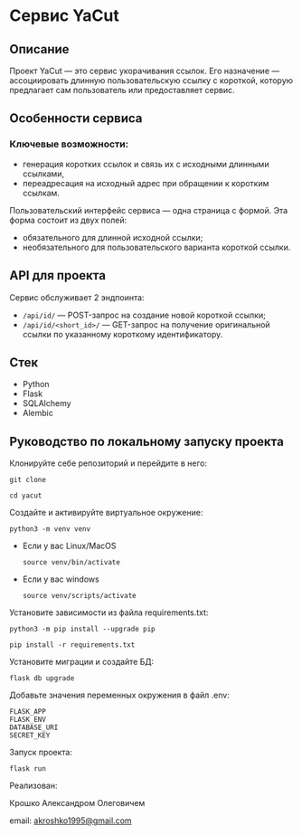 # Cервис YaCut

## Описание

Проект YaCut — это сервис укорачивания ссылок. Его назначение — ассоциировать длинную пользовательскую ссылку с короткой, которую предлагает сам пользователь или предоставляет сервис.

## Особенности сервиса

### Ключевые возможности:

- генерация коротких ссылок и связь их с исходными длинными ссылками,
- переадресация на исходный адрес при обращении к коротким ссылкам.

Пользовательский интерфейс сервиса — одна страница с формой. Эта форма состоит из двух полей:
- обязательного для длинной исходной ссылки;
- необязательного для пользовательского варианта короткой ссылки.

## API для проекта

Сервис обслуживает 2 эндпоинта:
- `/api/id/` — POST-запрос на создание новой короткой ссылки;
- `/api/id/<short_id>/` — GET-запрос на получение оригинальной ссылки по указанному короткому идентификатору.

## Стек
- Python
- Flask
- SQLAlchemy
- Alembic

## Руководство по локальному запуску проекта

Клонируйте себе репозиторий и перейдите в него:

```
git clone 
```

```
cd yacut
```

Создайте и активируйте виртуальное окружение:

```
python3 -m venv venv
```

* Если у вас Linux/MacOS

    ```
    source venv/bin/activate
    ```

* Если у вас windows

    ```
    source venv/scripts/activate
    ```

Установите зависимости из файла requirements.txt:

```
python3 -m pip install --upgrade pip
```

```
pip install -r requirements.txt
```

Установите миграции и создайте БД:

```shell
flask db upgrade
```

Добавьте значения переменных окружения в файл .env:

```shell
FLASK_APP
FLASK_ENV
DATABASE_URI
SECRET_KEY
```


Запуск проекта:
```shell
flask run
```

Реализован:

Крошко Александром Олеговичем

email: <a href="mailto:akroshko1995@gmail.com">akroshko1995@gmail.com</a>
